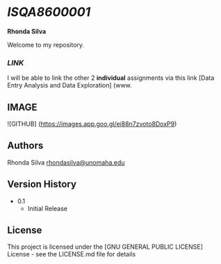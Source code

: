 # _ISQA8600001_

 **Rhonda Silva**
 
Welcome to my repository.

### _LINK_

I will be able to link the other 2 **individual** assignments via this link [Data Entry Analysis and Data Exploration] (www.

## **IMAGE** 

![GITHUB] (https://images.app.goo.gl/ei88n7zvoto8DoxP9)
 


## Authors

Rhonda Silva rhondasilva@unomaha.edu


## Version History

* 0.1
    * Initial Release

## License

This project is licensed under the [GNU GENERAL PUBLIC LICENSE] License - see the LICENSE.md file for details
